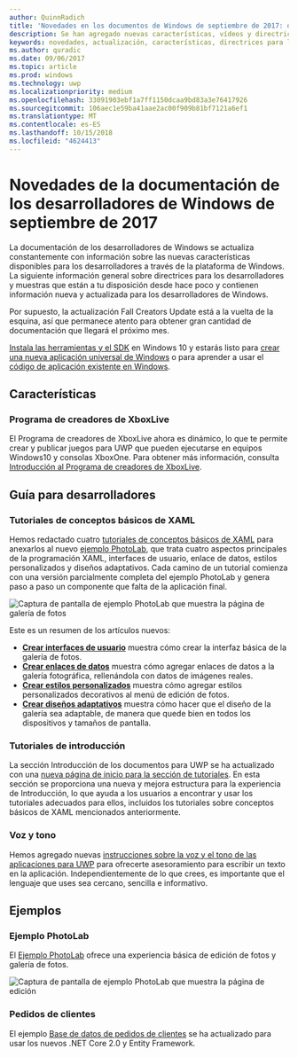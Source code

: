 ```yaml
---
author: QuinnRadich
title: 'Novedades en los documentos de Windows de septiembre de 2017: desarrollar aplicaciones para UWP'
description: Se han agregado nuevas características, vídeos y directrices para los desarrolladores a la documentación de septiembre de 2017 para los desarrolladores de Windows 10.
keywords: novedades, actualización, características, directrices para los desarrolladores, Windows 10, 1709
ms.author: quradic
ms.date: 09/06/2017
ms.topic: article
ms.prod: windows
ms.technology: uwp
ms.localizationpriority: medium
ms.openlocfilehash: 33091903ebf1a7ff1150dcaa9bd83a3e76417926
ms.sourcegitcommit: 106aec1e59ba41aae2ac00f909b81bf7121a6ef1
ms.translationtype: MT
ms.contentlocale: es-ES
ms.lasthandoff: 10/15/2018
ms.locfileid: "4624413"
---
```

# <a name="whats-new-in-the-windows-developer-docs-in-september-2017"></a>Novedades de la documentación de los desarrolladores de Windows de septiembre de 2017

La documentación de los desarrolladores de Windows se actualiza constantemente con información sobre las nuevas características disponibles para los desarrolladores a través de la plataforma de Windows. La siguiente información general sobre directrices para los desarrolladores y muestras que están a tu disposición desde hace poco y contienen información nueva y actualizada para los desarrolladores de Windows.

Por supuesto, la actualización Fall Creators Update está a la vuelta de la esquina, así que permanece atento para obtener gran cantidad de documentación que llegará el próximo mes.

[Instala las herramientas y el SDK](http://go.microsoft.com/fwlink/?LinkId=821431) en Windows 10 y estarás listo para [crear una nueva aplicación universal de Windows](../get-started/your-first-app.md) o para aprender a usar el [código de aplicación existente en Windows](../porting/index.md).

## <a name="features"></a>Características

### <a name="xbox-live-creators-program"></a>Programa de creadores de XboxLive

El Programa de creadores de XboxLive ahora es dinámico, lo que te permite crear y publicar juegos para UWP que pueden ejecutarse en equipos Windows10 y consolas XboxOne. Para obtener más información, consulta [Introducción al Programa de creadores de XboxLive](../xbox-live/get-started-with-creators/get-started-with-xbox-live-creators.md).

## <a name="developer-guidance"></a>Guía para desarrolladores

### <a name="xaml-basics-tutorials"></a>Tutoriales de conceptos básicos de XAML

Hemos redactado cuatro [tutoriales de conceptos básicos de XAML](https://docs.microsoft.com/en-us/windows/uwp/get-started/xaml-basics-intro) para anexarlos al nuevo [ejemplo PhotoLab](https://github.com/Microsoft/Windows-appsample-photo-lab), que trata cuatro aspectos principales de la programación XAML, interfaces de usuario, enlace de datos, estilos personalizados y diseños adaptativos. Cada camino de un tutorial comienza con una versión parcialmente completa del ejemplo PhotoLab y genera paso a paso un componente que falta de la aplicación final. 

![Captura de pantalla de ejemplo PhotoLab que muestra la página de galería de fotos](images/PhotoLab-gallery-page.png)  

Este es un resumen de los artículos nuevos:

+ [**Crear interfaces de usuario**](https://docs.microsoft.com/en-us/windows/uwp/get-started/xaml-basics-ui) muestra cómo crear la interfaz básica de la galería de fotos.
+ [**Crear enlaces de datos**](https://docs.microsoft.com/en-us/windows/uwp/get-started/xaml-basics-data-binding) muestra cómo agregar enlaces de datos a la galería fotográfica, rellenándola con datos de imágenes reales.
+ [**Crear estilos personalizados**](https://docs.microsoft.com/en-us/windows/uwp/get-started/xaml-basics-style) muestra cómo agregar estilos personalizados decorativos al menú de edición de fotos.
+ [**Crear diseños adaptativos**](https://docs.microsoft.com/en-us/windows/uwp/get-started/xaml-basics-adaptive-layout) muestra cómo hacer que el diseño de la galería sea adaptable, de manera que quede bien en todos los dispositivos y tamaños de pantalla.

### <a name="get-started-tutorials"></a>Tutoriales de introducción

La sección Introducción de los documentos para UWP se ha actualizado con una [nueva página de inicio para la sección de tutoriales](https://docs.microsoft.com/windows/uwp/get-started/create-uwp-apps). En esta sección se proporciona una nueva y mejora estructura para la experiencia de Introducción, lo que ayuda a los usuarios a encontrar y usar los tutoriales adecuados para ellos, incluidos los tutoriales sobre conceptos básicos de XAML mencionados anteriormente.

### <a name="voice-and-tone"></a>Voz y tono

Hemos agregado nuevas [instrucciones sobre la voz y el tono de las aplicaciones para UWP](https://docs.microsoft.com/windows/uwp/in-app-help/voice-and-tone) para ofrecerte asesoramiento para escribir un texto en la aplicación. Independientemente de lo que crees, es importante que el lenguaje que uses sea cercano, sencilla e informativo.

## <a name="samples"></a>Ejemplos

### <a name="photolab-sample"></a>Ejemplo PhotoLab

El [Ejemplo PhotoLab](https://github.com/Microsoft/windows-appsample-photo-lab) ofrece una experiencia básica de edición de fotos y galería de fotos.

![Captura de pantalla de ejemplo PhotoLab que muestra la página de edición](images/PhotoLab-editing-page.png)  

### <a name="customer-orders"></a>Pedidos de clientes

El ejemplo [Base de datos de pedidos de clientes](https://github.com/Microsoft/Windows-appsample-customers-orders-database) se ha actualizado para usar los nuevos .NET Core 2.0 y Entity Framework.